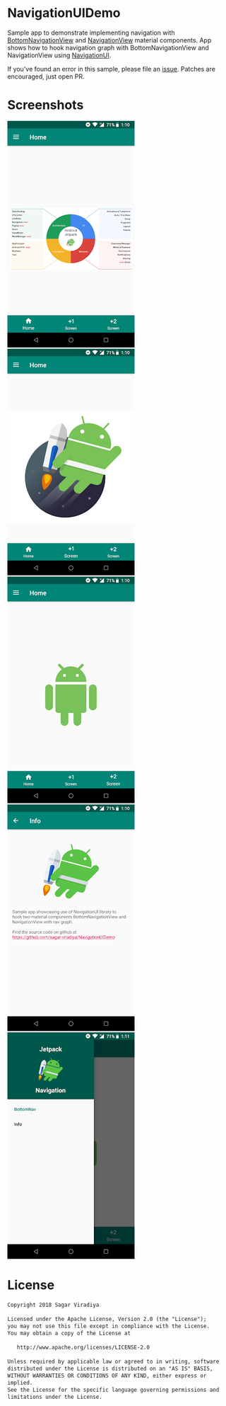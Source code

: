 # NavigationUIDemo
Sample app to demonstrate implementing navigation with [BottomNavigationView](https://developer.android.com/reference/android/support/design/widget/BottomNavigationView) and [NavigationView](https://developer.android.com/reference/android/support/design/widget/NavigationView) material components. App shows how to hook navigation graph with BottomNavigationView and NavigationView using [NavigationUI](https://developer.android.com/reference/androidx/navigation/ui/NavigationUI).

If you've found an error in this sample, please file an [issue](https://github.com/sagar-viradiya/NavigationUIDemo/issues). Patches are encouraged, just open PR.

# Screenshots
![Home screen jetpack chart](screenshots/app_screenshot_one.png "Home screen jetpack chart")
![Home screen jetpack logo](screenshots/app_screenshot_two.png "Home screen jetpack logo")
![Home screen droid](screenshots/app_screenshot_three.png "Home screen droid")
![Screen info](screenshots/app_screenshot_four.png "Screen info")
![Nav drawer](screenshots/app_screenshot_five.png "Nav drawer")

# License

```
Copyright 2018 Sagar Viradiya

Licensed under the Apache License, Version 2.0 (the "License");
you may not use this file except in compliance with the License.
You may obtain a copy of the License at

   http://www.apache.org/licenses/LICENSE-2.0

Unless required by applicable law or agreed to in writing, software
distributed under the License is distributed on an "AS IS" BASIS,
WITHOUT WARRANTIES OR CONDITIONS OF ANY KIND, either express or implied.
See the License for the specific language governing permissions and
limitations under the License.
```
